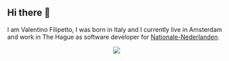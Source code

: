 ## Hi there 👋

I am Valentino Filipetto, I was born in Italy and I currently live in Amsterdam and work in The Hague as software developer for [Nationale-Nederlanden](https://www.nn.nl/Particulier.htm). 

<p align="center">
  <img src="https://leetcard.jacoblin.cool/ValentinoFilipetto?theme=dark&font=Crimson%20Pro"/>
</p>





<!--
**ValentinoFilipetto/ValentinoFilipetto** is a ✨ _special_ ✨ repository because its `README.md` (this file) appears on your GitHub profile.

Here are some ideas to get you started:

- 🔭 I’m currently working on ...
- 🌱 I’m currently learning ...
- 👯 I’m looking to collaborate on ...
- 🤔 I’m looking for help with ...
- 💬 Ask me about ...
- 📫 How to reach me: ...
- 😄 Pronouns: ...
- ⚡ Fun fact: ...
-->
